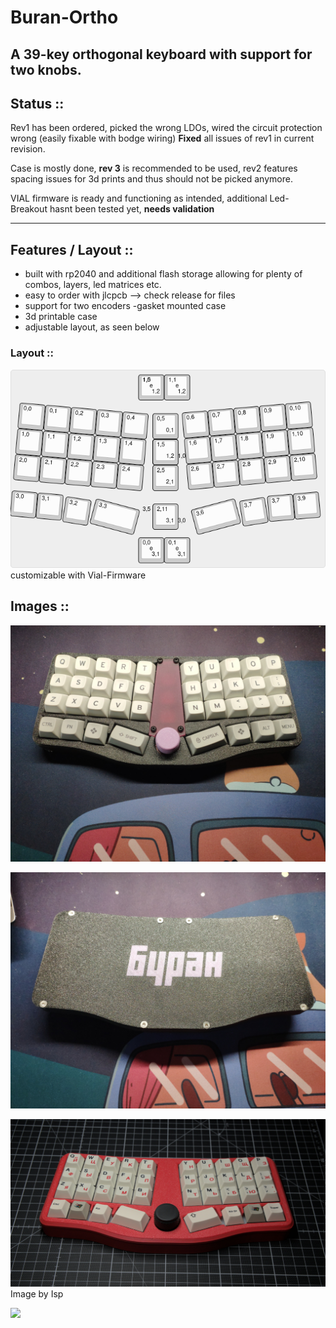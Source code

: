 # Buran-Ortho
A 39-key orthogonal keyboard with support for two knobs. 
---

## Status :: 
Rev1 has been ordered, picked the wrong LDOs, wired the circuit protection wrong (easily fixable with bodge wiring)
**Fixed** all issues of rev1 in current revision.

Case is mostly done, **rev 3** is recommended to be used, rev2 features spacing issues for 3d prints and thus should not be picked anymore.
 
VIAL firmware is ready and functioning as intended,
additional Led-Breakout hasnt been tested yet, **needs validation**

---
## Features / Layout :: 
- built with rp2040 and additional flash storage allowing for plenty of combos, layers, led matrices etc.
- easy to order with jlcpcb --> check release for files 
- support for two encoders 
-gasket mounted case 
- 3d printable case 
- adjustable layout, as seen below

### Layout :: 

![](/images/layout_options.png)
customizable with Vial-Firmware 

## Images :: 

![](/images/buran-acryl.jpg)

![](/images/buran-back.jpg)

![](/images/buran-no-acryl-isp.jpg) 
Image by Isp 

![](/images/buran-pcb.jpg)

